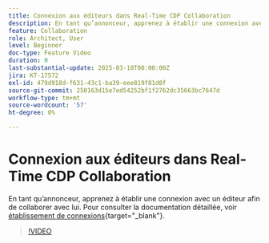 ```yaml
---
title: Connexion aux éditeurs dans Real-Time CDP Collaboration
description: En tant qu’annonceur, apprenez à établir une connexion avec un éditeur afin de collaborer avec lui.
feature: Collaboration
role: Architect, User
level: Beginner
doc-type: Feature Video
duration: 0
last-substantial-update: 2025-03-18T00:00:00Z
jira: KT-17572
exl-id: 479d918d-f631-43c1-ba39-eee819f81d8f
source-git-commit: 250163d15e7ed54252bf1f2762dc35663bc7647d
workflow-type: tm+mt
source-wordcount: '57'
ht-degree: 0%

---
```


# Connexion aux éditeurs dans Real-Time CDP Collaboration

En tant qu’annonceur, apprenez à établir une connexion avec un éditeur afin de collaborer avec lui. Pour consulter la documentation détaillée, voir [établissement de connexions](https://experienceleague.adobe.com/en/docs/real-time-cdp-collaboration/using/connect/establishing-connections){target="_blank"}.

>[!VIDEO](https://video.tv.adobe.com/v/3452218/?learn=on&enablevpops)
